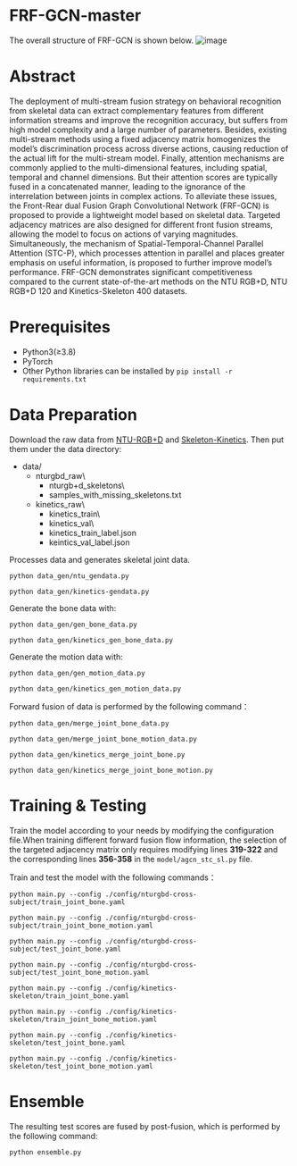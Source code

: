# FRF-GCN-master
The overall structure of FRF-GCN is shown below.
![image](https://github.com/sunbeam-kkt/FRF-GCN-master/assets/117554619/bb0d71bf-924e-408f-99fe-496498bd9844)
# Abstract
The deployment of multi-stream fusion strategy on behavioral recognition from skeletal data can extract complementary features from different information streams and improve the recognition accuracy, but suffers from high model complexity and a large number  of parameters. Besides, existing multi-stream methods using a fixed adjacency matrix homogenizes the model’s discrimination process across diverse actions, causing reduction of the actual lift for the multi-stream model. Finally, attention mechanisms are commonly applied to the multi-dimensional features, including spatial, temporal and channel dimensions. But their attention scores are typically fused in a concatenated manner, leading to the ignorance of the interrelation between joints in complex actions. To alleviate these issues, the Front-Rear dual Fusion Graph Convolutional Network (FRF-GCN) is proposed to provide a lightweight model based on skeletal data. Targeted adjacency matrices are also designed for different front fusion streams, allowing the model to focus on actions of varying magnitudes. Simultaneously, the mechanism of Spatial-Temporal-Channel Parallel Attention (STC-P), which processes attention in parallel and places greater emphasis on useful information, is proposed to further improve model’s performance. FRF-GCN demonstrates significant competitiveness compared to the current state-of-the-art methods on the NTU RGB+D, NTU RGB+D 120 and Kinetics-Skeleton 400 datasets. 
# Prerequisites
- Python3(≥3.8)
- PyTorch
- Other Python libraries can be installed by `pip install -r requirements.txt`
# Data Preparation
Download the raw data from [NTU-RGB+D](https://github.com/shahroudy/NTURGB-D) and [Skeleton-Kinetics](https://github.com/yysijie/st-gcn). Then put them under the data directory:
- data/
  - nturgbd_raw\
    - nturgb+d_skeletons\
    - samples_with_missing_skeletons.txt
  - kinetics_raw\
    - kinetics_train\
    - kinetics_val\
    - kinetics_train_label.json
    - keintics_val_label.json

Processes data and generates skeletal joint data.

```
python data_gen/ntu_gendata.py
```

```
python data_gen/kinetics-gendata.py
```

Generate the bone data with:

`python data_gen/gen_bone_data.py`

`python data_gen/kinetics_gen_bone_data.py`

Generate the motion data with:

`python data_gen/gen_motion_data.py`

`python data_gen/kinetics_gen_motion_data.py`

Forward fusion of data is performed by the following command：

`python data_gen/merge_joint_bone_data.py`

`python data_gen/merge_joint_bone_motion_data.py`

`python data_gen/kinetics_merge_joint_bone.py`

`python data_gen/kinetics_merge_joint_bone_motion.py`

# Training & Testing

Train the model according to your needs by modifying the configuration file.When training different forward fusion flow information, the selection of the targeted adjacency matrix only requires modifying lines **319-322** and the corresponding lines **356-358** in the `model/agcn_stc_sl.py` file.

Train and test the model with the following commands：

`python main.py --config ./config/nturgbd-cross-subject/train_joint_bone.yaml`

`python main.py --config ./config/nturgbd-cross-subject/train_joint_bone_motion.yaml`

`python main.py --config ./config/nturgbd-cross-subject/test_joint_bone.yaml`

`python main.py --config ./config/nturgbd-cross-subject/test_joint_bone_motion.yaml`

`python main.py --config ./config/kinetics-skeleton/train_joint_bone.yaml`

`python main.py --config ./config/kinetics-skeleton/train_joint_bone_motion.yaml`

`python main.py --config ./config/kinetics-skeleton/test_joint_bone.yaml`

`python main.py --config ./config/kinetics-skeleton/test_joint_bone_motion.yaml`

# Ensemble

The resulting test scores are fused by post-fusion, which is performed by the following command:

`python ensemble.py`
